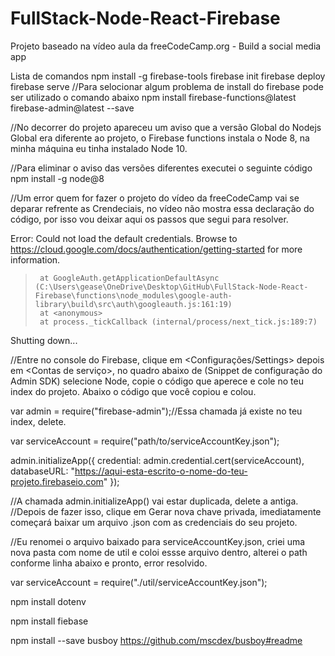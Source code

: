 # FullStack-Node-React-Firebase
Projeto baseado na vídeo aula da freeCodeCamp.org - Build a social media app

Lista de comandos
npm install -g firebase-tools
firebase init
firebase deploy
firebase serve
//Para selocionar algum problema de install do firebase pode ser utilizado o comando abaixo
npm install firebase-functions@latest firebase-admin@latest --save

//No decorrer do projeto apareceu um aviso que a versão Global do Nodejs Global era diferente ao projeto, o Firebase functions instala o Node 8, na minha máquina eu tinha instalado Node 10.

//Para eliminar o aviso das versões diferentes executei o seguinte código
npm install -g node@8

//Um error quem for fazer o projeto do vídeo da freeCodeCamp vai se deparar refrente as Crendeciais, no vídeo não mostra essa declaração do código, por isso vou deixar aqui os passos que segui para resolver.

Error: Could not load the default credentials. Browse to https://cloud.google.com/docs/authentication/getting-started for more information.
>      at GoogleAuth.getApplicationDefaultAsync (C:\Users\gease\OneDrive\Desktop\GitHub\FullStack-Node-React-Firebase\functions\node_modules\google-auth-library\build\src\auth\googleauth.js:161:19)
>      at <anonymous>
>      at process._tickCallback (internal/process/next_tick.js:189:7)
Shutting down...

//Entre no console do Firebase, clique em <Configurações/Settings> depois em <Contas de serviço>, no quadro abaixo de (Snippet de configuração do Admin SDK) selecione Node, copie o código que aperece e cole no teu index do projeto. Abaixo o código que você copiou e colou.

var admin = require("firebase-admin");//Essa chamada já existe no teu index, delete.

var serviceAccount = require("path/to/serviceAccountKey.json");

admin.initializeApp({
  credential: admin.credential.cert(serviceAccount),
  databaseURL: "https://aqui-esta-escrito-o-nome-do-teu-projeto.firebaseio.com"
});

//A chamada admin.initializeApp() vai estar duplicada, delete a antiga.
//Depois de fazer isso, clique em Gerar nova chave privada, imediatamente começará baixar um arquivo .json com as credenciais do seu projeto.

//Eu renomei o arquivo baixado para serviceAccountKey.json, criei uma nova pasta com nome de util e coloi essse arquivo dentro, alterei o path conforme linha abaixo e pronto, error resolvido.

var serviceAccount = require("./util/serviceAccountKey.json");

npm install dotenv

npm install fiebase

npm install --save busboy
https://github.com/mscdex/busboy#readme
